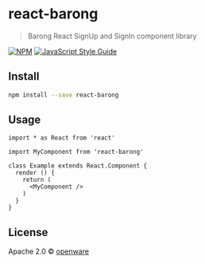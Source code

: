 # react-barong

> Barong React SignUp and SignIn component library

[![NPM](https://img.shields.io/npm/v/react-barong.svg)](https://www.npmjs.com/package/react-barong) [![JavaScript Style Guide](https://img.shields.io/badge/code_style-standard-brightgreen.svg)](https://standardjs.com)

## Install

```bash
npm install --save react-barong
```

## Usage

```tsx
import * as React from 'react'

import MyComponent from 'react-barong'

class Example extends React.Component {
  render () {
    return (
      <MyComponent />
    )
  }
}
```

## License

Apache 2.0 © [openware](https://github.com/openware)
